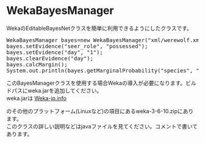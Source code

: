 # WekaBayesManager
WekaのEditableBayesNetクラスを簡単に利用できるようにしたクラスです。<br>
<pre>
WekaBayesManager bayes=new WekaBayesManager("xml/werewolf.xml");
bayes.setEvidence("seer_role", "possessed");
bayes.setEvidence("day", "1");
bayes.clearEvidence("day");
bayes.calcMargin();
System.out.println(bayes.getMarginalProbability("species", "human"));
</pre>
このBayesManagerクラスを使用する場合Wekaの導入が必要になります。ビルドパスにweka.jarを追加してください。<br>
weka.jarは
[Weka-jp.info](http://www.weka-jp.info/index.php/weka-jp/2011-05-25-10-58-08 "Weka-jp.info")

のその他のプラットフォーム(Linuxなど)の項目にあるweka-3-6-10.zipにあります。<br>
このクラスの詳しい説明などはjavaファイルを見てください。コメントで書いてあります。
